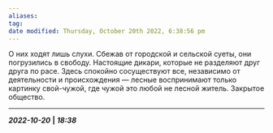 ```yaml
---
aliases: 
tag: 
date modified: Thursday, October 20th 2022, 6:38:56 pm
---
```

О них ходят лишь слухи.
Сбежав от городской и сельской суеты, они погрузились в свободу. Настоящие дикари, которые не разделяют друг друга по расе. Здесь спокойно сосуществуют все, независимо от деятельности и происхождения — лесные воспринимают только картинку свой-чужой, где чужой это любой не лесной житель. Закрытое общество.
___
***2022-10-20*** **|** ***18:38***
 

